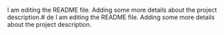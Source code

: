 I am editing the README file. Adding some more details about the project description.# de
I am editing the README file. Adding some more details about the project description.
